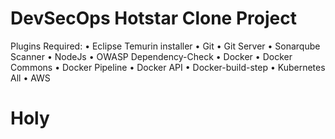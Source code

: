 # DevSecOps Hotstar Clone Project

Plugins Required:
•	Eclipse Temurin installer
•	Git
•	Git Server
•	Sonarqube Scanner
•	NodeJs
•	OWASP Dependency-Check
•	Docker
•	Docker Commons
•	Docker Pipeline
•	Docker API
•	Docker-build-step
•	Kubernetes All
•	AWS

# Holy



